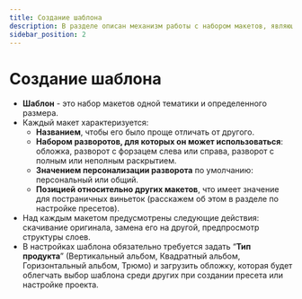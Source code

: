 ```yaml
---
title: Создание шаблона
description: В разделе описан механизм работы с набором макетов, являющимся шаблоном
sidebar_position: 2
---
```

# Создание шаблона

* __Шаблон__ - это набор макетов одной тематики и определенного размера. 
* Каждый макет характеризуется:
    + __Названием__, чтобы его было проще отличать от другого.
    + __Набором разворотов, для которых он может использоваться__: обложка, разворот с форзацем слева или справа, разворот с полным или неполным раскрытием.
    + __Значением персонализации разворота__ по умолчанию: персональный или общий.
    + __Позицией относительно других макетов__, что имеет значение для постраничных виньеток (расскажем об этом в разделе по настройке пресетов).
* Над каждым макетом предусмотрены следующие действия: скачивание оригинала, замена его на другой, предпросмотр структуры слоев.
* В настройках шаблона обязательно требуется задать “__Тип продукта__” (Вертикальный альбом, Квадратный альбом, Горизонтальный альбом, Трюмо) и загрузить обложку, которая будет облегчать выбор шаблона среди других при создании пресета или настройке проекта.
